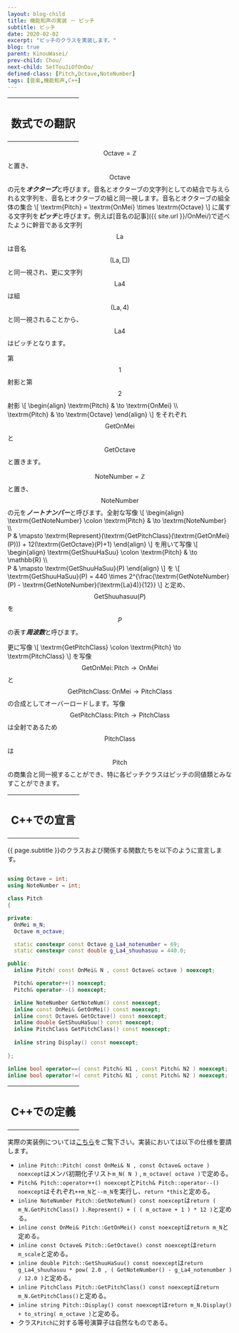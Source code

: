 ```yaml
---
layout: blog-child
title: 機能和声の実装 － ピッチ
subtitle: ピッチ
date: 2020-02-02
excerpt: "ピッチのクラスを実装します。"
blog: true
parent: KinouWasei/
prev-child: Chou/
next-child: SetTouJiOfOnDo/
defined-class: [Pitch,Octave,NoteNumber]
tags: [音楽,機能和声,C++]
---
```


<table>
  <tr>
    <th>
      <h2>数式での翻訳</h2>
    </th>
  </tr>
</table>

$$\textrm{Octave} = \mathbb{Z}$$と置き、$$\textrm{Octave}$$の元を***オクターブ***と呼びます。音名とオクターブの文字列としての結合で与えられる文字列を、音名とオクターブの組と同一視します。音名とオクターブの組全体の集合
\\[
\textrm{Pitch} = \textrm{OnMei} \times \textrm{Octave}
\\]
に属する文字列を***ピッチ***と呼びます。例えば[音名の記事]({{ site.url }}/OnMei/)で述べたように幹音である文字列$$\textrm{La}$$は音名$$(\textrm{La},\textrm{□})$$と同一視され、更に文字列$$\textrm{La}4$$は組$$(\textrm{La},4)$$と同一視されることから、$$\textrm{La}4$$はピッチとなります。

第$$1$$射影と第$$2$$射影
\\[
\begin{align}
\textrm{Pitch} & \to \textrm{OnMei} \\\\\
\textrm{Pitch} & \to \textrm{Octave}
\end{align}
\\]
をそれぞれ$$\textrm{GetOnMei}$$と$$\textrm{GetOctave}$$と置きます。

$$\textrm{NoteNumber} = \mathbb{Z}$$と置き、$$\textrm{NoteNumber}$$の元を***ノートナンバー***と呼びます。全射な写像
\\[
\begin{align}
\textrm{GetNoteNumber} \colon \textrm{Pitch} & \to \textrm{NoteNumber} \\\\\
P & \mapsto \textrm{Represent}(\textrm{GetPitchClass}(\textrm{GetOnMei}(P))) + 12(\textrm{GetOctave}(P)+1)
\end{align}
\\]
を用いて写像
\\[
\begin{align}
\textrm{GetShuuHaSuu} \colon \textrm{Pitch} & \to \mathbb{R} \\\\\
P & \mapsto \textrm{GetShuuHaSuu}(P)
\end{align}
\\]
を
\\[
\textrm{GetShuuHaSuu}(P) = 440 \times 2^{\frac{\textrm{GetNoteNumber}(P) - \textrm{GetNoteNumber}(\textrm{La}4)}{12}}
\\]
と定め、$$\textrm{GetShuuhasuu}(P)$$を$$P$$の表す***周波数***と呼びます。

更に写像
\\[
\textrm{GetPitchClass} \colon \textrm{Pitch} \to \textrm{PitchClass}
\\]
を写像$$\textrm{GetOnMei} \colon \textrm{Pitch} \to \textrm{OnMei}$$と$$\textrm{GetPitchClass} \colon \textrm{OnMei} \to \textrm{PitchClass}$$の合成としてオーバーロードします。写像$$\textrm{GetPitchClass} \colon \textrm{Pitch} \to \textrm{PitchClass}$$は全射であるため$$\textrm{PitchClass}$$は$$\textrm{Pitch}$$の商集合と同一視することができ、特に各ピッチクラスはピッチの同値類とみなすことができます。


<table>
  <tr>
    <th>
      <h2>C++での宣言</h2>
    </th>
  </tr>
</table>

{{ page.subtitle }}のクラスおよび関係する関数たちを以下のように宣言します。

~~~c++

using Octave = int;
using NoteNumber = int;

class Pitch
{

private:
  OnMei m_N;
  Octave m_octave;

  static constexpr const Octave g_La4_notenumber = 69;
  static constexpr const double g_La4_shuuhasuu = 440.0;

public:
  inline Pitch( const OnMei& N , const Octave& octave ) noexcept;

  Pitch& operator++() noexcept;
  Pitch& operator--() noexcept;

  inline NoteNumber GetNoteNum() const noexcept;
  inline const OnMei& GetOnMei() const noexcept;
  inline const Octave& GetOctave() const noexcept;
  inline double GetShuuHaSuu() const noexcept;
  inline PitchClass GetPitchClass() const noexcept;
  
  inline string Display() const noexcept;
  
};

inline bool operator==( const Pitch& N1 , const Pitch& N2 ) noexcept;
inline bool operator!=( const Pitch& N1 , const Pitch& N2 ) noexcept;

~~~


<table>
  <tr>
    <th>
      <h2>C++での定義</h2>
    </th>
  </tr>
</table>

実際の実装例については[こちら](https://github.com/p-adic/cpp/tree/master/Music/OnMei/Pitch)をご覧下さい。実装においては以下の仕様を要請します。
- `inline Pitch::Pitch( const OnMei& N , const Octave& octave ) noexcept`はメンバ初期化子リスト`m_N( N )` , `m_octave( octave )`で定める。
- `Pitch& Pitch::operator++() noexcept`と`Pitch& Pitch::operator--() noexcept`はそれぞれ`++m_N`と`--m_N`を実行し、`return *this`と定める。
- `inline NoteNumber Pitch::GetNoteNum() const noexcept`は`return ( m_N.GetPitchClass() ).Represent() + ( ( m_octave + 1 ) * 12 )`と定める。
- `inline const OnMei& Pitch::GetOnMei() const noexcept`は`return m_N`と定める。
- `inline const Octave& Pitch::GetOctave() const noexcept`は`return m_scale`と定める。
- `inline double Pitch::GetShuuHaSuu() const noexcept`は`return g_La4_shuuhasuu * pow( 2.0 , ( GetNoteNumber() - g_La4_notenumber ) / 12.0 )`と定める。
- `inline PitchClass Pitch::GetPitchClass() const noexcept`は`return m_N.GetPitchClass()`と定める。
- `inline string Pitch::Display() const noexcept`は`return m_N.Display() + to_string( m_octave )`と定める。
- クラス`Pitch`に対する等号演算子は自然なものである。
